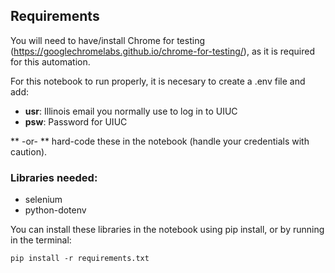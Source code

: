 ## Requirements

You will need to have/install Chrome for testing (https://googlechromelabs.github.io/chrome-for-testing/), as it is required for this automation. 

For this notebook to run properly, it is necesary to create a .env file and add:

- **usr**: Illinois email you normally use to log in to UIUC 
- **psw**: Password for UIUC

** -or- ** hard-code these in the notebook (handle your credentials with caution).

### Libraries needed:

- selenium
- python-dotenv

You can install these libraries in the notebook using pip install, or by running in the terminal:

```
pip install -r requirements.txt
```
